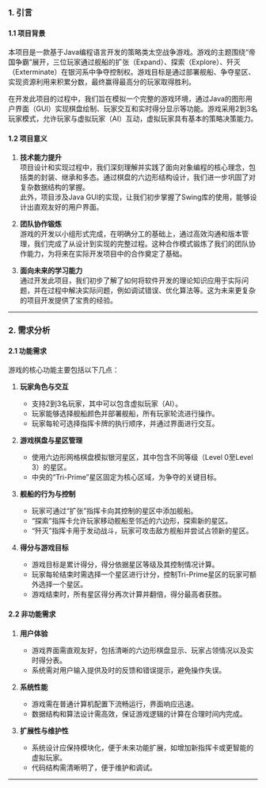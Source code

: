 ### **1. 引言**

#### **1.1 项目背景**

本项目是一款基于Java编程语言开发的策略类太空战争游戏。游戏的主题围绕“帝国争霸”展开，三位玩家通过舰船的扩张（Expand）、探索（Explore）、歼灭（Exterminate）在银河系中争夺控制权。游戏目标是通过部署舰船、争夺星区、实现资源利用来积累分数，最终赢得最高分的玩家取得胜利。

在开发此项目的过程中，我们旨在模拟一个完整的游戏环境，通过Java的图形用户界面（GUI）实现棋盘绘制、玩家交互和实时得分显示等功能。游戏采用2到3名玩家模式，允许玩家与虚拟玩家（AI）互动，虚拟玩家具有基本的策略决策能力。

#### **1.2 项目意义**

1. **技术能力提升**  
   项目设计和实现过程中，我们深刻理解并实践了面向对象编程的核心理念，包括类的封装、继承和多态。通过棋盘的六边形结构设计，我们进一步巩固了对复杂数据结构的掌握。  
   此外，项目涉及Java GUI的实现，让我们初步掌握了Swing库的使用，能够设计出直观友好的用户界面。

2. **团队协作锻炼**  
   游戏的开发以小组形式完成，在明确分工的基础上，通过高效沟通和版本管理，我们完成了从设计到实现的完整过程。这种合作模式锻炼了我们的团队协作能力，为将来在实际开发项目中的合作奠定了基础。

3. **面向未来的学习能力**  
   通过开发此项目，我们初步了解了如何将软件开发的理论知识应用于实际问题，并在过程中解决实际问题，例如调试错误、优化算法等。这为未来更复杂的项目开发提供了宝贵的经验。

---

### **2. 需求分析**

#### **2.1 功能需求**

游戏的核心功能主要包括以下几点：

1. **玩家角色与交互**  
   - 支持2到3名玩家，其中可以包含虚拟玩家（AI）。  
   - 玩家能够选择舰船颜色并部署舰船，所有玩家轮流进行操作。  
   - 玩家每轮可选择指挥卡牌的执行顺序，并通过界面进行交互。

2. **游戏棋盘与星区管理**  
   - 使用六边形网格棋盘模拟银河星区，其中包含不同等级（Level 0至Level 3）的星区。  
   - 中央的“Tri-Prime”星区固定为核心区域，为争夺的关键目标。  

3. **舰船的行为与控制**  
   - 玩家可通过“扩张”指挥卡向其控制的星区中添加舰船。  
   - “探索”指挥卡允许玩家移动舰船至邻近的六边形，探索新的星区。  
   - “歼灭”指挥卡用于发动战斗，玩家可攻击敌方舰船并尝试占领新的星区。

4. **得分与游戏目标**  
   - 游戏目标是累计得分，得分依据星区等级及其控制情况计算。  
   - 玩家每轮结束时需选择一个星区进行计分，控制Tri-Prime星区的玩家可额外选择一个星区。  
   - 游戏结束时，所有星区得分再次计算并翻倍，得分最高者获胜。

#### **2.2 非功能需求**

1. **用户体验**  
   - 游戏界面需直观友好，包括清晰的六边形棋盘显示、玩家占领情况以及实时得分表。  
   - 系统需对用户输入提供及时的反馈和错误提示，避免操作失误。

2. **系统性能**  
   - 游戏需在普通计算机配置下流畅运行，界面响应迅速。  
   - 数据结构和算法设计需高效，保证游戏逻辑的计算在合理时间内完成。

3. **扩展性与维护性**  
   - 系统设计应保持模块化，便于未来功能扩展，如增加新指挥卡或更智能的虚拟玩家。  
   - 代码结构需清晰明了，便于维护和调试。

---

